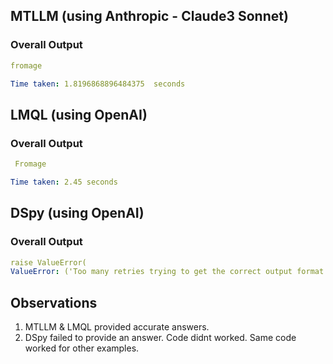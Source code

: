 ## MTLLM (using Anthropic - Claude3 Sonnet)
### Overall Output
```yaml
fromage
```
```yaml
Time taken: 1.8196868896484375  seconds
```

## LMQL (using OpenAI)
### Overall Output
```yaml
 Fromage
```

```yaml
Time taken: 2.45 seconds
```

## DSpy (using OpenAI)
### Overall Output
```yaml
raise ValueError(
ValueError: ('Too many retries trying to get the correct output format. Try simplifying the requirements.', {'general': 'Field required: translation (error type: missing)'})
```

## Observations
1. MTLLM & LMQL provided accurate answers.
2. DSpy failed to provide an answer. Code didnt worked. Same code worked for other examples.